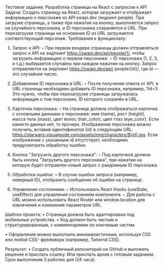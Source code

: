 Тестовое задание: 
Разработка страницы на React с запросом к API
Задача: Создать страницу на React, которая загружает и отображает информацию о персонаже из API swapi.dev (эндоинт people). При загрузке страницы, а также при нажатии на кнопку, выполняется запрос на случайного персонажа, и ID персонажа сохраняется в URL. При перезагрузке страницы на основании ID из URL загружается соответствующий персонаж.
Требования к функционалу:
1. Запрос к API:
◦ При первом рендере страницы должен отправляться запрос к API на эндпоинт https://swapi.dev/api/people/1/, чтобы загрузить информацию о первом персонаже.
◦ ID персонажа (1, 2, 3, и т.д.) выбирается случайно при каждом нажатии на кнопку. Запрос отправляется на эндпоинт https://swapi.dev/api/ people/{id}/, где id — это случайное число.

2. Добавление ID персонажа в URL:
◦ После получения ответа от API, в URL страницы необходимо добавить ID персонажа, например, ?id=3. Это нужно, чтобы при перезагрузке страницы загружалась информация о том персонаже, ID которого сохранён в URL.

3. Карточка персонажа:
◦ На странице должна отображаться карточка с основными данными о персонаже: имя (name), рост (height), масса тела (mass), цвет волос (hair_color), цвет глаз (eye_color). Если какихто данных нет, то прочерк. Изображение персонажа можно получить, вставив идентификатор (id) в следующем URL: https://starwars-visualguide.com/assets/img/characters/${id}.jpg. Если изображение с указанным id отсутствует, необходимо предусмотреть обработку ошибки.

4. Кнопка "Загрузить другого персонажа":
◦ Под карточкой должна быть кнопка "Загрузить другого персонажа", при нажатии на которую будет отправлен новый запрос с рандомным ID персонажа.

5. Обработка ошибок:
◦ В случае ошибки запроса (например, неверный ID), отобразить сообщение об ошибке на странице.

7. Управление состоянием:
◦ Использовать React Hooks (useState, useEffect) для управления состоянием компонента.
◦ Для работы с URL можно использовать React Router или window.location для извлечения и изменения параметров URL.

Шаблон проекта:
• Страница должна быть адаптирована под мобильные устройства.
• Код должен быть чистым и структурированным, с комментариями по ключевым частям.

• Оформление можно выполнить минималистичным, используя CSS или любой CSS- фреймворк (например, Tailwind CSS).

Результат:
• Создать публичный репозиторий на GitHub и выложить решение и прислать ссылку. Или прислать архив с готовым заданием. Срок выполнения 3 рабочих дня (24 часа).
